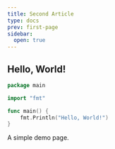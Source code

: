 ```yaml
---
title: Second Article
type: docs
prev: first-page
sidebar:
  open: true
---
```


## Hello, World!

```go {filename="main.go"}
package main

import "fmt"

func main() {
    fmt.Println("Hello, World!")
}
```

A simple demo page.

